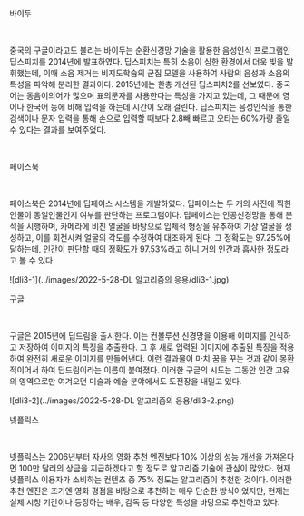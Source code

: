 



바이두

​


중국의 구글이라고도 불리는 바이두는 순환신경망 기술을 활용한 음성인식 프로그램인 딥스피치를 2014년에 발표하였다. 딥스피치는 특히 소음이 심한 환경에서 더욱 빛을 발휘했는데, 이때 소음 제거는 비지도학습의 군집 모델을 사용하여 사람의 음성과 소음의 특성을 파악해 분리한 결과이다. 2015년에는 한층 개선된 딥스피치2를 선보였다. 중국어는 동음이의어가 많으며 표의문자를 사용한다는 특성을 가지고 있는데, 그 때문에 영어나 한국어 등에 비해 입력을 하는데 시간이 오래 걸린다. 딥스피치는 음성인식을 통한 검색이나 문자 입력을 통해 손으로 입력할 때보다 2.8빼 빠르고 오타는 60%가량 줄일 수 있다는 결과를 보여주었다.


​


페이스북

​

페이스북은 2014년에 딥페이스 시스템을 개발하였다. 딥페이스는 두 개의 사진에 찍힌 인물이 동일인물인지 여부를 판단하는 프로그램이다. 딥페이스는 인공신경망을 통해 분석을 시행하며, 카메라에 비친 얼굴을 바탕으로 입체적 형상을 유추하여 가상 얼굴을 생성하고, 이를 회전시켜 얼굴의 각도를 수정하여 대조하게 된다. 그 정확도는 97.25%에 달하는데, 인간이 판단할 때의 정확도가 97.53%라고 하니 거의 인간과 흡사한 정도라고 볼 수 있다.

![dli3-1](../images/2022-5-28-DL 알고리즘의 응용/dli3-1.jpg)



구글

​    

구글은 2015년에 딥드림을 출시한다. 이는 컨볼루션 신경망을 이용해 이미지를 인식하고 저장하여 이미지의 특징을 추출한다. 그 후 새로 입력된 이미지에 추출된 특징을 적용하여 완전히 새로운 이미지를 만들어낸다. 이런 결과물이 마치 꿈을 꾸는 것과 같이 몽환적이어서 하여 딥드림이라는 이름이 붙여졌다. 이러한 구글의 시도는 그동안 인간 고유의 영역으로만 여겨오던 미술과 예술 분야에서도 도전장을 내밀고 있다.    

![dli3-2](../images/2022-5-28-DL 알고리즘의 응용/dli3-2.png)



넷플릭스

​    

넷플릭스는 2006년부터 자사의 영화 추천 엔진보다 10% 이상의 성능 개선을 가져온다면 100만 달러의 상금을 지급하겠다고 할 정도로 알고리즘 기술에 관심이 많았다. 현재 넷플릭스 이용자가 소비하는 컨텐츠 중 75% 정도는 알고리즘이 추천한 것이다. 이러한 추천 엔진은 초기엔 영화 평점을 바탕으로 추천하는 매우 단순한 방식이었지만, 현재는 실제 시청 기간이나 등장하는 배우, 감독 등 다양한 특성을 바탕으로 추천하고 있다.

